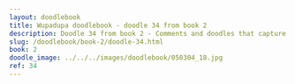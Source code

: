 ```yaml
---
layout: doodlebook
title: Wupadupa doodlebook - doodle 34 from book 2
description: Doodle 34 from book 2 - Comments and doodles that capture the essence of this event  
slug: /doodlebook/book-2/doodle-34.html
book: 2
doodle_image: ../../../images/doodlebook/050304_18.jpg
ref: 34
---	  
```

																																																																							